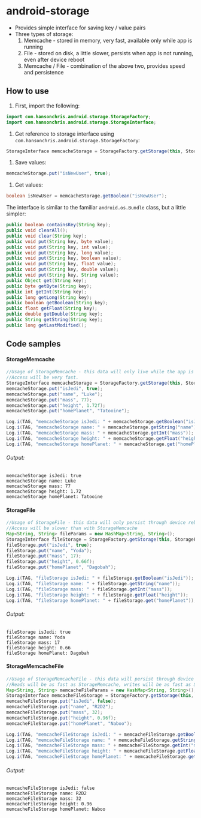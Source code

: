 # android-storage

* Provides simple interface for saving key / value pairs
* Three types of storage:
  1. Memcache - stored in memory, very fast, available only while app is running
  1. File - stored on disk, a little slower, persists when app is not running, even after device reboot
  1. Memcache / File - combination of the above two, provides speed and persistence

## How to use

1. First, import the following:
```java
import com.hansonchris.android.storage.StorageFactory;
import com.hansonchris.android.storage.StorageInterface;
```
1. Get reference to storage interface using `com.hansonchris.android.storage.StorageFactory`:
```java
StorageInterface memcacheStorage = StorageFactory.getStorage(this, StorageFactory.Type.Memcache);
```
1. Save values:
```java
memcacheStorage.put("isNewUser", true);
```
1. Get values:
```java
boolean isNewUser = memcacheStorage.getBoolean("isNewUser");
```

The interface is similar to the familiar `android.os.Bundle` class, but a  little simpler:
```java
public boolean containsKey(String key);
public void clearAll();
public void clear(String key);
public void put(String key, byte value);
public void put(String key, int value);
public void put(String key, long value);
public void put(String key, boolean value);
public void put(String key, float value);
public void put(String key, double value);
public void put(String key, String value);
public Object get(String key);
public byte getByte(String key);
public int getInt(String key);
public long getLong(String key);
public boolean getBoolean(String key);
public float getFloat(String key);
public double getDouble(String key);
public String getString(String key);
public long getLastModified();
```

## Code samples
#### StorageMemcache
```java
//Usage of StorageMemcache - this data will only live while the app is running.
//Access will be very fast.
StorageInterface memcacheStorage = StorageFactory.getStorage(this, StorageFactory.Type.Memcache);
memcacheStorage.put("isJedi", true);
memcacheStorage.put("name", "Luke");
memcacheStorage.put("mass", 77);
memcacheStorage.put("height", 1.72f);
memcacheStorage.put("homePlanet", "Tatooine");

Log.i(TAG, "memcacheStorage isJedi: " + memcacheStorage.getBoolean("isJedi"));
Log.i(TAG, "memcacheStorage name: " + memcacheStorage.getString("name"));
Log.i(TAG, "memcacheStorage mass: " + memcacheStorage.getInt("mass"));
Log.i(TAG, "memcacheStorage height: " + memcacheStorage.getFloat("height"));
Log.i(TAG, "memcacheStorage homePlanet: " + memcacheStorage.get("homePlanet"));
```
###### Output:
```
memcacheStorage isJedi: true
memcacheStorage name: Luke
memcacheStorage mass: 77
memcacheStorage height: 1.72
memcacheStorage homePlanet: Tatooine
```
#### StorageFile
```java
//Usage of StorageFile - this data will only persist through device reboots.
//Access will be slower than with StorageMemcache
Map<String, String> fileParams = new HashMap<String, String>();
StorageInterface fileStorage = StorageFactory.getStorage(this, StorageFactory.Type.File, fileParams);
fileStorage.put("isJedi", true);
fileStorage.put("name", "Yoda");
fileStorage.put("mass", 17);
fileStorage.put("height", 0.66f);
fileStorage.put("homePlanet", "Dagobah");

Log.i(TAG, "fileStorage isJedi: " + fileStorage.getBoolean("isJedi"));
Log.i(TAG, "fileStorage name: " + fileStorage.getString("name"));
Log.i(TAG, "fileStorage mass: " + fileStorage.getInt("mass"));
Log.i(TAG, "fileStorage height: " + fileStorage.getFloat("height"));
Log.i(TAG, "fileStorage homePlanet: " + fileStorage.get("homePlanet"));
```
###### Output:
```
fileStorage isJedi: true
fileStorage name: Yoda
fileStorage mass: 17
fileStorage height: 0.66
fileStorage homePlanet: Dagobah
```
#### StorageMemcacheFile
```java
//Usage of StorageMemcacheFile - this data will persist through device reboots.
//Reads will be as fast as StorageMemcache, writes will be as fast as StorageFile
Map<String, String> memcacheFileParams = new HashMap<String, String>();
StorageInterface memcacheFileStorage = StorageFactory.getStorage(this, StorageFactory.Type.MemcacheFile, memcacheFileParams);
memcacheFileStorage.put("isJedi", false);
memcacheFileStorage.put("name", "R2D2");
memcacheFileStorage.put("mass", 32);
memcacheFileStorage.put("height", 0.96f);
memcacheFileStorage.put("homePlanet", "Naboo");

Log.i(TAG, "memcacheFileStorage isJedi: " + memcacheFileStorage.getBoolean("isJedi"));
Log.i(TAG, "memcacheFileStorage name: " + memcacheFileStorage.getString("name"));
Log.i(TAG, "memcacheFileStorage mass: " + memcacheFileStorage.getInt("mass"));
Log.i(TAG, "memcacheFileStorage height: " + memcacheFileStorage.getFloat("height"));
Log.i(TAG, "memcacheFileStorage homePlanet: " + memcacheFileStorage.get("homePlanet"));
```
###### Output:
```
memcacheFileStorage isJedi: false
memcacheFileStorage name: R2D2
memcacheFileStorage mass: 32
memcacheFileStorage height: 0.96
memcacheFileStorage homePlanet: Naboo
```
